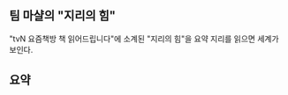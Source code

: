 팀 마샬의 "지리의 힘"
-----------------------
 "tvN 요즘책방 책 읽어드립니다"에 소계된 "지리의 힘"을 요약
 지리를 읽으면 세계가 보인다.
 
 요약
 ---------------------
 
 
 


